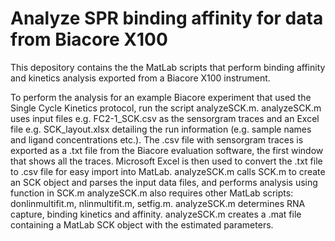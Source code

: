 # Analyze SPR binding affinity for data from Biacore X100

This depository contains the the MatLab scripts that perform binding affinity and kinetics analysis exported from a Biacore X100 instrument.

To perform the analysis for an example Biacore experiment that used the Single Cycle Kinetics protocol, run the script analyzeSCK.m. 
analyzeSCK.m uses input files e.g. FC2-1_SCK.csv as the sensorgram traces and an Excel file e.g. SCK_layout.xlsx detailing the run information (e.g. sample names and ligand concentrations etc.).
The .csv file with sensorgram traces is exported as a .txt file from the Biacore evaluation software, the first window that shows all the traces. Microsoft Excel is then used to convert the .txt file to .csv file for easy import into MatLab.
analyzeSCK.m calls SCK.m to create an SCK object and parses the input data files, and performs analysis using function in SCK.m
analyzeSCK.m also requires other MatLab scripts: donlinmultifit.m, nlinmultifit.m, setfig.m.
analyzeSCK.m determines RNA capture, binding kinetics and affinity. 
analyzeSCK.m creates a .mat file containing a MatLab SCK object with the estimated parameters.

